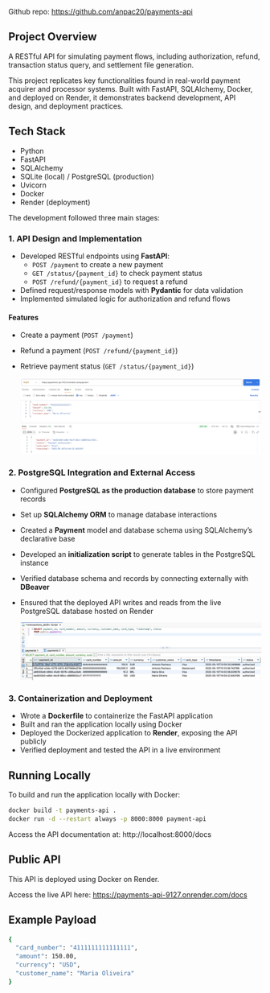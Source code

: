 

Github repo: https://github.com/anpac20/payments-api

## Project Overview
A RESTful API for simulating payment flows, including authorization, refund, transaction status query, and settlement file generation.

This project replicates key functionalities found in real-world payment acquirer and processor systems. Built with FastAPI, SQLAlchemy, Docker, and deployed on Render, it demonstrates backend development, API design, and deployment practices.

## Tech Stack

- Python
- FastAPI
- SQLAlchemy
- SQLite (local) / PostgreSQL (production)
- Uvicorn
- Docker
- Render (deployment)

The development followed three main stages:

### 1. API Design and Implementation

- Developed RESTful endpoints using **FastAPI**:
  - `POST /payment` to create a new payment
  - `GET /status/{payment_id}` to check payment status
  - `POST /refund/{payment_id}` to request a refund
- Defined request/response models with **Pydantic** for data validation
- Implemented simulated logic for authorization and refund flows

#### Features

- Create a payment (`POST /payment`)
- Refund a payment (`POST /refund/{payment_id}`)
- Retrieve payment status (`GET /status/{payment_id}`)

  ![Postman](images/payment-request.png "Payment request and respective response")


### 2. PostgreSQL Integration and External Access

- Configured **PostgreSQL as the production database** to store payment records
- Set up **SQLAlchemy ORM** to manage database interactions
- Created a **Payment** model and database schema using SQLAlchemy’s declarative base
- Developed an **initialization script** to generate tables in the PostgreSQL instance
- Verified database schema and records by connecting externally with **DBeaver**
- Ensured that the deployed API writes and reads from the live PostgreSQL database hosted on Render

  ![DBeaver](images/database-query.png "Records in database hosted on Render")

### 3. Containerization and Deployment

- Wrote a **Dockerfile** to containerize the FastAPI application
- Built and ran the application locally using Docker
- Deployed the Dockerized application to **Render**, exposing the API publicly
- Verified deployment and tested the API in a live environment


## Running Locally

To build and run the application locally with Docker:

```bash
docker build -t payments-api .
docker run -d --restart always -p 8000:8000 payment-api
```

Access the API documentation at: http://localhost:8000/docs

## Public API
This API is deployed using Docker on Render.

Access the live API here:
https://payments-api-9127.onrender.com/docs

## Example Payload

```bash
{
  "card_number": "4111111111111111",
  "amount": 150.00,
  "currency": "USD",
  "customer_name": "Maria Oliveira"
}
```
